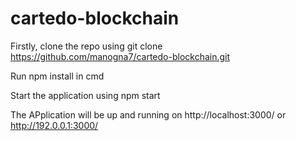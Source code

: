 # cartedo-blockchain

Firstly, clone the repo using git clone https://github.com/manogna7/cartedo-blockchain.git

Run npm install in cmd

Start the application using npm start

The APplication will be up and running on http://localhost:3000/ or http://192.0.0.1:3000/
